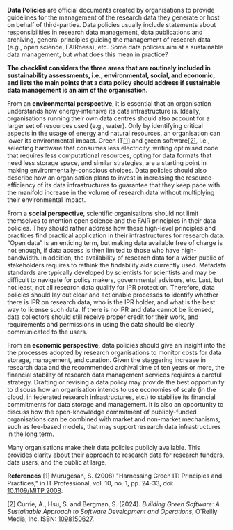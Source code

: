 **Data Policies** are official documents created by organisations to provide guidelines for the management of the research data they generate or host on behalf of third-parties. Data policies usually include statements about responsibilities in research data management, data publications and archiving, general principles guiding the management of research data (e.g., open science, FAIRness), etc. Some data policies aim at a sustainable data management, but what does this mean in practice?

**The checklist considers the three areas that are routinely included in sustainability assessments, i.e., environmental, social, and economic, and lists the main points that a data policy should address if sustainable data management is an aim of the organisation.** 

From an **environmental perspective**, it is essential that an organisation understands how energy-intensive its data infrastructure is. Ideally, organisations running their own data centres should also account for a larger set of resources used (e.g., water). Only by identifying critical aspects in the usage of energy and natural resources, an organisation can lower its environmental impact. Green IT[[1]](#1) and green software[[2]](#2), i.e., selecting hardware that consumes less electricity, writing optimised code that requires less computational resources, opting for data formats that need less storage space, and similar strategies, are a starting point in making environmentally-conscious choices. Data policies should also describe how an organisation plans to invest in increasing the resource-efficiency of its data infrastructures to guarantee that they keep pace with the manifold increase in the volume of research data without multiplying their environmental impact.

From a **social perspective**, scientific organisations should not limit themselves to mention open science and the FAIR principles in their data policies. They should rather address how these high-level principles and practices find practical application in their infrastructures for research data. “Open data” is an enticing term, but making data available free of charge is not enough, if data access is then limited to those who have high-bandwidth. In addition, the availability of research data for a wider public of stakeholders requires to rethink the findability aids currently used. Metadata standards are typically developed by scientists for scientists and may be difficult to navigate for policy makers, governmental advisors, etc. Last, but not least, not all research data qualify for IPR protection. Therefore, data policies should lay out clear and actionable processes to identify whether there is IPR on research data, who is the IPR holder, and what is the best way to license such data. If there is no IPR and data cannot be licensed, data collectors should still receive proper credit for their work, and requirements and permissions in using the data should be clearly communicated to the users.

From an **economic perspective**, data policies should give an insight into the the processes adopted by research organisations to monitor costs for data storage, management, and curation. Given the staggering increase in research data and the recommended archival time of ten years or more, the financial stability of research data management services requires a careful strategy. Drafting or revising a data policy may provide the best opportunity to discuss how an organisation intends to use economies of scale (in the cloud, in federated research infrastructures, etc.) to stabilise its financial commitments for data storage and management. It is also an opportunity to discuss how the open-knowledge commitment of publicly-funded organisations can be combined with market and non-market mechanisms, such as fee-based models, that may support research data infrastructures in the long term. 

Many organisations make their data policies publicly available. This provides clarity about their approach to research data for research funders, data users, and the public at large.


**References**
<a id="1">[1]</a> 
Murugesan, S. (2008) "Harnessing Green IT: Principles and Practices," in IT Professional, vol. 10, no. 1, pp. 24-33, doi: [10.1109/MITP.2008](https://doi.org/10.1109/MITP.2008.10).

<a id="2">[2]</a>
Currie, A., Hsu, S. and Bergman, S. (2024). *Building Green Software: A Sustainable Approach to Software Development and Operations*, O'Reilly Media, Inc. ISBN: [1098150627](https://www.oreilly.com/library/view/building-green-software/9781098150617/).